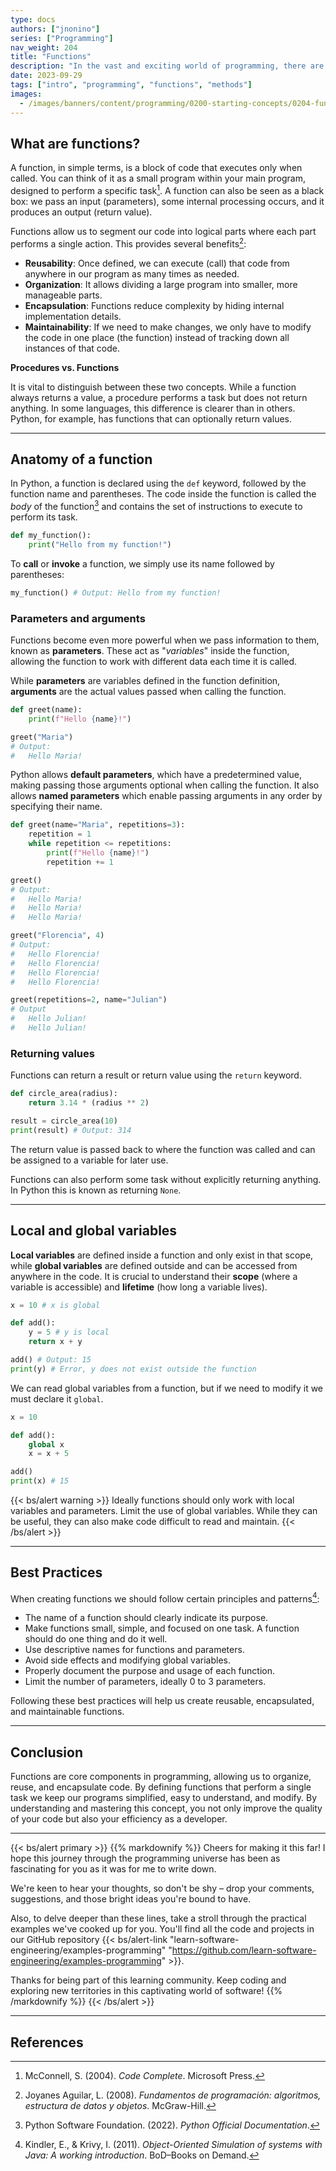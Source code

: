 ```yaml
---
type: docs
authors: ["jnonino"]
series: ["Programming"]
nav_weight: 204
title: "Functions"
description: "In the vast and exciting world of programming, there are concepts that are fundamental pillars for any developer, regardless of their experience level. One of these concepts is functions. What are they? Why are they so crucial? Let's find out!"
date: 2023-09-29
tags: ["intro", "programming", "functions", "methods"]
images:
  - /images/banners/content/programming/0200-starting-concepts/0204-functions.en.png
---
```


## What are functions?

A function, in simple terms, is a block of code that executes only when called. You can think of it as a small program within your main program, designed to perform a specific task[^1]. A function can also be seen as a black box: we pass an input (parameters), some internal processing occurs, and it produces an output (return value).

Functions allow us to segment our code into logical parts where each part performs a single action. This provides several benefits[^2]:

- **Reusability**: Once defined, we can execute (call) that code from anywhere in our program as many times as needed.
- **Organization**: It allows dividing a large program into smaller, more manageable parts.
- **Encapsulation**: Functions reduce complexity by hiding internal implementation details.
- **Maintainability**: If we need to make changes, we only have to modify the code in one place (the function) instead of tracking down all instances of that code.

**Procedures vs. Functions**

It is vital to distinguish between these two concepts. While a function always returns a value, a procedure performs a task but does not return anything. In some languages, this difference is clearer than in others. Python, for example, has functions that can optionally return values.

---

## Anatomy of a function

In Python, a function is declared using the `def` keyword, followed by the function name and parentheses. The code inside the function is called the *body* of the function[^4] and contains the set of instructions to execute to perform its task.

```python
def my_function():
    print("Hello from my function!")
```

To **call** or **invoke** a function, we simply use its name followed by parentheses:

```python
my_function() # Output: Hello from my function!
```

### Parameters and arguments

Functions become even more powerful when we pass information to them, known as **parameters**. These act as "*variables*" inside the function, allowing the function to work with different data each time it is called.

While **parameters** are variables defined in the function definition, **arguments** are the actual values passed when calling the function.

```python
def greet(name):
    print(f"Hello {name}!")

greet("Maria")
# Output:
#   Hello Maria!
```

Python allows **default parameters**, which have a predetermined value, making passing those arguments optional when calling the function. It also allows **named parameters** which enable passing arguments in any order by specifying their name.

```python
def greet(name="Maria", repetitions=3):
    repetition = 1
    while repetition <= repetitions:
        print(f"Hello {name}!")
        repetition += 1

greet()
# Output:
#   Hello Maria!
#   Hello Maria!
#   Hello Maria!

greet("Florencia", 4)
# Output:
#   Hello Florencia!
#   Hello Florencia!
#   Hello Florencia!
#   Hello Florencia!

greet(repetitions=2, name="Julian")
# Output
#   Hello Julian!
#   Hello Julian!
```

### Returning values

Functions can return a result or return value using the `return` keyword.

```python
def circle_area(radius):
    return 3.14 * (radius ** 2)

result = circle_area(10)
print(result) # Output: 314
```

The return value is passed back to where the function was called and can be assigned to a variable for later use.

Functions can also perform some task without explicitly returning anything. In Python this is known as returning `None`.

---

## Local and global variables

**Local variables** are defined inside a function and only exist in that scope, while **global variables** are defined outside and can be accessed from anywhere in the code. It is crucial to understand their **scope** (where a variable is accessible) and **lifetime** (how long a variable lives).

```python
x = 10 # x is global

def add():
    y = 5 # y is local
    return x + y

add() # Output: 15
print(y) # Error, y does not exist outside the function
```

We can read global variables from a function, but if we need to modify it we must declare it `global`.

```python
x = 10

def add():
    global x
    x = x + 5

add()
print(x) # 15
```

{{< bs/alert warning >}}
Ideally functions should only work with local variables and parameters. Limit the use of global variables. While they can be useful, they can also make code difficult to read and maintain.
{{< /bs/alert >}}

---

## Best Practices

When creating functions we should follow certain principles and patterns[^3]:

- The name of a function should clearly indicate its purpose.
- Make functions small, simple, and focused on one task. A function should do one thing and do it well.
- Use descriptive names for functions and parameters.
- Avoid side effects and modifying global variables.
- Properly document the purpose and usage of each function.
- Limit the number of parameters, ideally 0 to 3 parameters.

Following these best practices will help us create reusable, encapsulated, and maintainable functions.

---

## Conclusion

Functions are core components in programming, allowing us to organize, reuse, and encapsulate code. By defining functions that perform a single task we keep our programs simplified, easy to understand, and modify. By understanding and mastering this concept, you not only improve the quality of your code but also your efficiency as a developer.

---

{{< bs/alert primary >}}
{{% markdownify %}}
Cheers for making it this far! I hope this journey through the programming universe has been as fascinating for you as it was for me to write down.

We're keen to hear your thoughts, so don't be shy – drop your comments, suggestions, and those bright ideas you're bound to have.

Also, to delve deeper than these lines, take a stroll through the practical examples we've cooked up for you. You'll find all the code and projects in our GitHub repository {{< bs/alert-link "learn-software-engineering/examples-programming" "https://github.com/learn-software-engineering/examples-programming" >}}.

Thanks for being part of this learning community. Keep coding and exploring new territories in this captivating world of software!
{{% /markdownify %}}
{{< /bs/alert >}}

---

## References

[^1]: McConnell, S. (2004). *Code Complete*. Microsoft Press.
[^2]: Joyanes Aguilar, L. (2008). *Fundamentos de programación: algoritmos, estructura de datos y objetos*. McGraw-Hill.
[^3]: Kindler, E., & Krivy, I. (2011). *Object-Oriented Simulation of systems with Java: A working introduction*. BoD–Books on Demand.
[^4]: Python Software Foundation. (2022). *Python Official Documentation*.
